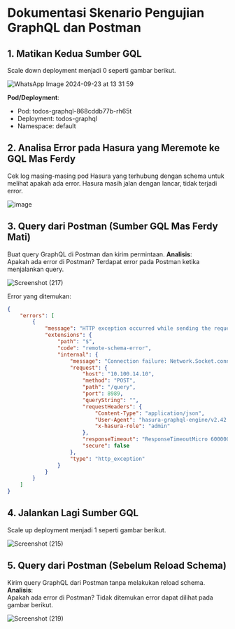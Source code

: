 # Dokumentasi Skenario Pengujian GraphQL dan Postman

## 1. Matikan Kedua Sumber GQL  
Scale down deployment menjadi 0 seperti gambar berikut.
  
![WhatsApp Image 2024-09-23 at 13 31 59](https://github.com/user-attachments/assets/8783c366-1899-49f0-b170-9c119e627457)

  
**Pod/Deployment**:
- Pod: todos-graphql-868cddb77b-rh65t
- Deployment: todos-graphql
- Namespace: default

## 2. Analisa Error pada Hasura yang Meremote ke GQL Mas Ferdy  
Cek log masing-masing pod Hasura yang terhubung dengan schema untuk melihat apakah ada error. Hasura masih jalan dengan lancar, tidak terjadi error.
  
![image](https://github.com/user-attachments/assets/48a66ce0-ba2e-4d3b-83f2-96d2fafbcc55)


## 3. Query dari Postman (Sumber GQL Mas Ferdy Mati)
Buat query GraphQL di Postman dan kirim permintaan.
**Analisis**:  
Apakah ada error di Postman? Terdapat error pada Postman ketika menjalankan query.

![Screenshot (217)](https://github.com/user-attachments/assets/6370c2a6-4acb-459c-b7a4-ffe69c66cded)

  
Error yang ditemukan:

```json
{
    "errors": [
        {
            "message": "HTTP exception occurred while sending the request to \"http://10.100.14.10:8989/query\"",
            "extensions": {
                "path": "$",
                "code": "remote-schema-error",
                "internal": {
                    "message": "Connection failure: Network.Socket.connect: <socket: 40>: does not exist (Connection refused)",
                    "request": {
                        "host": "10.100.14.10",
                        "method": "POST",
                        "path": "/query",
                        "port": 8989,
                        "queryString": "",
                        "requestHeaders": {
                            "Content-Type": "application/json",
                            "User-Agent": "hasura-graphql-engine/v2.42.0",
                            "x-hasura-role": "admin"
                        },
                        "responseTimeout": "ResponseTimeoutMicro 60000000",
                        "secure": false
                    },
                    "type": "http_exception"
                }
            }
        }
    ]
}
```

## 4. Jalankan Lagi Sumber GQL  
Scale up deployment menjadi 1 seperti gambar berikut.

![Screenshot (215)](https://github.com/user-attachments/assets/faefae21-4a63-4327-ad7a-ff2556be0006)

    
## 5. Query dari Postman (Sebelum Reload Schema)
Kirim query GraphQL dari Postman tanpa melakukan reload schema.
**Analisis**:  
Apakah ada error di Postman?
Tidak ditemukan error dapat dilihat pada gambar berikut.

![Screenshot (219)](https://github.com/user-attachments/assets/6b4a0b99-35ec-4291-b14a-5ef1cef6ae94)
  
